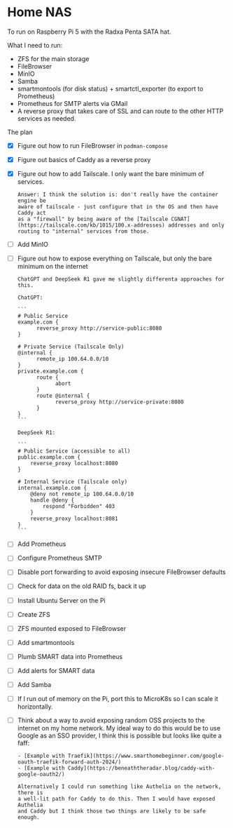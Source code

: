 # Home NAS

To run on Raspberry Pi 5 with the Radxa Penta SATA hat.

What I need to run:

- ZFS for the main storage
- FileBrowser
- MinIO
- Samba
- smartmontools (for disk status) + smartctl_exporter (to export to Prometheus)
- Prometheus for SMTP alerts via GMail
- A reverse proxy that takes care of SSL and can route to the other HTTP
  services as needed.

The plan

- [x] Figure out how to run FileBrowser in `podman-compose`
- [x] Figure out basics of Caddy as a reverse proxy
- [x] Figure out how to add Tailscale. I only want the bare minimum of services.

      Answer: I think the solution is: don't really have the container engine be
      aware of tailscale - just configure that in the OS and then have Caddy act
      as a "firewall" by being aware of the [Tailscale CGNAT](https://tailscale.com/kb/1015/100.x-addresses) addresses and only routing to "internal" services from those.

- [ ] Add MinIO
- [ ] Figure out how to expose everything on Tailscale, but only the bare
      minimum on the internet

      ChatGPT and DeepSeek R1 gave me slightly differenta approaches for this.

      ChatGPT:

      ```
      # Public Service
      example.com {
            reverse_proxy http://service-public:8080
      }

      # Private Service (Tailscale Only)
      @internal {
            remote_ip 100.64.0.0/10
      }
      private.example.com {
            route {
                  abort
            }
            route @internal {
                  reverse_proxy http://service-private:8080
            }
      }
      ```

      DeepSeek R1:

      ```
      # Public Service (accessible to all)
      public.example.com {
          reverse_proxy localhost:8080
      }

      # Internal Service (Tailscale only)
      internal.example.com {
          @deny not remote_ip 100.64.0.0/10
          handle @deny {
              respond "Forbidden" 403
          }
          reverse_proxy localhost:8081
      }
      ```
- [ ] Add Prometheus
- [ ] Configure Prometheus SMTP
- [ ] Disable port forwarding to avoid exposing insecure FileBrowser defaults
- [ ] Check for data on the old RAID fs, back it up
- [ ] Install Ubuntu Server on the Pi
- [ ] Create ZFS
- [ ] ZFS mounted exposed to FileBrowser
- [ ] Add smartmontools
- [ ] Plumb SMART data into Prometheus
- [ ] Add alerts for SMART data
- [ ] Add Samba
- [ ] If I run out of memory on the Pi, port this to MicroK8s so I can scale it
      horizontally.
- [ ] Think about a way to avoid exposing random OSS projects to the internet on
      my home network. My ideal way to do this would be to use Google as an SSO
      provider, I think this is possible but looks like quite a faff:

      - [Example with Traefik](https://www.smarthomebeginner.com/google-oauth-traefik-forward-auth-2024/)
      - [Example with Caddy](https://beneaththeradar.blog/caddy-with-google-oauth2/)

      Alternatively I could run something like Authelia on the network, there is
      a well-lit path for Caddy to do this. Then I would have exposed Authelia
      and Caddy but I think those two things are likely to be safe enough.